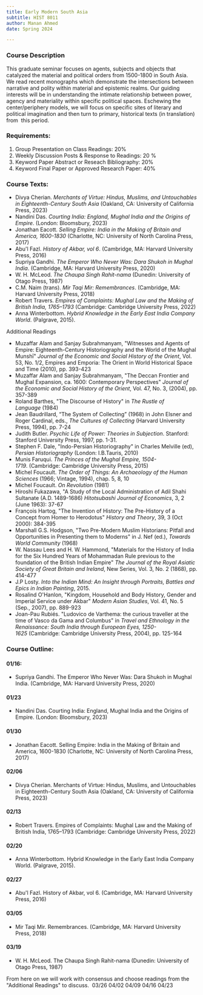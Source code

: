 ```yaml
---
title: Early Modern South Asia
subtitle: HIST 8011
author: Manan Ahmed
date: Spring 2024

---
```


### Course Description
This graduate seminar focuses on agents, subjects and objects that catalyzed the material and political orders from 1500-1800 in South Asia. We read recent monographs which demonstrate the intersections between narrative and polity within material and epistemic realms. Our guiding interests will be in understanding the intimate relationship between power, agency and materiality within specific political spaces. Eschewing the center/periphery models, we will focus on specific sites of literary and political imagination and then turn to primary, historical texts (in translation) from  this period. 

### Requirements:

1. Group Presentation on Class Readings: 20%
2. Weekly Discussion Posts & Response to Readings: 20 %
3. Keyword Paper Abstract or Reseach Bibliography: 20%
4. Keyword Final Paper or Approved Research Paper: 40%

### Course Texts:

* Divya Cherian. *Merchants of Virtue: Hindus, Muslims, and Untouchables in Eighteenth-Century South Asia* (Oakland, CA: University of California Press, 2023)
* Nandini Das. *Courting India: England, Mughal India and the Origins of Empire*. (London: Bloomsbury, 2023)
* Jonathan Eacott. *Selling Empire: India in the Making of Britain and America, 1600-1830* (Charlotte, NC: University of North Carolina Press, 2017)
* Abu'l Fazl. *History of Akbar, vol 6*. (Cambridge, MA: Harvard University Press, 2016)
* Supriya Gandhi. *The Emperor Who Never Was: Dara Shukoh in Mughal India*. (Cambridge, MA: Harvard University Press, 2020)
* W. H. McLeod. *The Chaupa Singh Rahit-nama* (Dunedin: University of Otago Press, 1987)
* C.M. Naim (trans). *Mir Taqi Mir: Remembrances*. (Cambridge, MA: Harvard University Press, 2018)
* Robert Travers. *Empires of Complaints: Mughal Law and the Making of British India, 1765–1793* (Cambridge: Cambridge University Press, 2022)
* Anna Winterbottom. *Hybrid Knowledge in the Early East India Company World*. (Palgrave, 2015).

Additional Readings

* Muzaffar Alam and Sanjay Subrahmanyam, "Witnesses and Agents of Empire: Eighteenth-Century Historiography and the World of the Mughal Munshī" *Journal of the Economic and Social History of the Orient*, Vol. 53, No. 1/2, Empires and Emporia: The Orient in World Historical Space and Time (2010), pp. 393-423
* Muzaffar Alam and Sanjay Subrahmanyam, "The Deccan Frontier and Mughal Expansion, ca. 1600: Contemporary Perspectives" *Journal of the Economic and Social History of the Orient*, Vol. 47, No. 3, (2004), pp. 357-389
* Roland Barthes, "The Discourse of History" in *The Rustle of Language* (1984)
* Jean Baudrillard, “The System of Collecting” (1968) in John Elsner and Roger Cardinal, eds., *The Cultures of Collecting* (Harvard University Press, 1994), pp. 7-24
* Judith Butler. *Psychic Life of Power: Theories in Subjection*. Stanford: Stanford University Press, 1997, pp. 1-31.
* Stephen F. Dale, "Indo-Persian Historiography" in Charles Melville (ed), *Persian Historiography* (London: I.B.Tauris, 2010)
* Munis Faruqui. *The Princes of the Mughal Empire, 1504-1719*. (Cambridge: Cambridge University Press, 2015)
* Michel Foucault. *The Order of Things: An Archaeology of the Human Sciences* (1966; Vintage, 1994), chap. 5, 8, 10
* Michel Foucault. *On Revolution* (1981)
* Hiroshi Fukazawa, "A Study of the Local Administration of Adil Shahi Sultanate (A.D. 1489-1686) *Hitotsubashi Journal of Economics*, 3, 2 (June 1963): 37-67
* François Hartog, "The Invention of History: The Pre-History of a Concept from Homer to Herodotus" *History and Theory*, 39, 3 (Oct 2000): 384-395
* Marshall G.S. Hodgson, "Two Pre-Modern Muslim Historians: Pitfall and Opportunities in Presenting them to Moderns" in J. Nef (ed.), *Towards World Community* (1968)
* W. Nassau Lees and H. W. Hammond, "Materials for the History of India for the Six Hundred Years of Mohammadan Rule previous to the foundation of the British Indian Empire" *The Journal of the Royal Asiatic Society of Great Britain and Ireland*, New Series, Vol. 3, No. 2 (1868), pp. 414-477
* J.P Losty. *Into the Indian Mind: An Insight through Portraits, Battles and Epics in Indian Painting*, 2015.
* Rosalind O'Hanlon, "Kingdom, Household and Body History, Gender and Imperial Service under Akbar" *Modern Asian Studies*, Vol. 41, No. 5 (Sep., 2007), pp. 889-923
* Joan-Pau Rubiés. "Ludovico de Varthema: the curious traveller at the time of Vasco da Gama and Columbus" in *Travel and Ethnology in the Renaissance: South India through European Eyes, 1250-1625* (Cambridge: Cambridge University Press, 2004), pp. 125-164


### Course Outline:

#### 01/16:
* Supriya Gandhi. The Emperor Who Never Was: Dara Shukoh in Mughal India. (Cambridge, MA: Harvard University Press, 2020)

#### 01/23
* Nandini Das. Courting India: England, Mughal India and the Origins of Empire. (London: Bloomsbury, 2023)

#### 01/30
* Jonathan Eacott. Selling Empire: India in the Making of Britain and America, 1600-1830 (Charlotte, NC: University of North Carolina Press, 2017)

#### 02/06
* Divya Cherian. Merchants of Virtue: Hindus, Muslims, and Untouchables in Eighteenth-Century South Asia (Oakland, CA: University of California Press, 2023)

#### 02/13
* Robert Travers. Empires of Complaints: Mughal Law and the Making of British India, 1765–1793 (Cambridge: Cambridge University Press, 2022)

#### 02/20
* Anna Winterbottom. Hybrid Knowledge in the Early East India Company World. (Palgrave, 2015).

#### 02/27
* Abu'l Fazl. History of Akbar, vol 6. (Cambridge, MA: Harvard University Press, 2016)

#### 03/05
* Mir Taqi Mir. Remembrances. (Cambridge, MA: Harvard University Press, 2018)

#### 03/19
* W. H. McLeod. The Chaupa Singh Rahit-nama (Dunedin: University of Otago Press, 1987)

From here on we will work with consensus and choose readings from the "Additional Readings" to discuss. 
03/26
04/02
04/09
04/16
04/23
